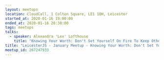 ```yaml
---
layout: meetups
location: CloudCall, 1 Colton Square, LE1 1QH, Leicester
started_at: 2020-01-16 19:00:00
ended_at: 2020-01-16 20:30:00
tags: meetups
talks:
  - speaker: Alexandra 'Lex' Lofthouse
    title: "Knowing Your Worth: Don't Set Yourself On Fire To Keep Others Warm"
title: "LeicesterJS - January Meetup - Knowing Your Worth: Don't Set Yourself On Fire To Keep Others Warm"
meetup_id: 267247933
---
```

